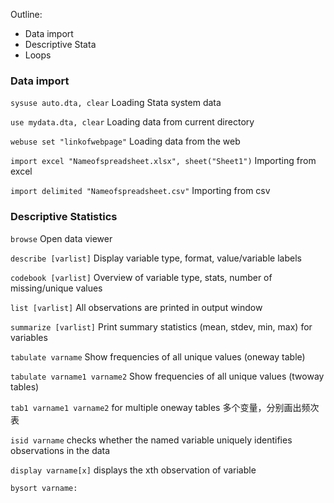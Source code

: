 Outline:

* Data import
* Descriptive Stata
* Loops

### Data import

`sysuse auto.dta, clear` Loading Stata system data

`use mydata.dta, clear` Loading data from current directory

`webuse set "linkofwebpage"` Loading data from the web

`import excel "Nameofspreadsheet.xlsx", sheet("Sheet1")` Importing from excel

`import delimited "Nameofspreadsheet.csv"` Importing from csv

### Descriptive Statistics

`browse` Open data viewer

`describe [varlist]` Display variable type, format, value/variable labels

`codebook [varlist]` Overview of variable type, stats, number of missing/unique values

`list [varlist]` All observations are printed in output window

`summarize [varlist]` Print summary statistics (mean, stdev, min, max) for variables

`tabulate varname` Show frequencies of all unique values (oneway table)

`tabulate varname1 varname2` Show frequencies of all unique values (twoway tables)

`tab1 varname1 varname2` for multiple oneway tables 多个变量，分别画出频次表
 
`isid varname` checks whether the named variable uniquely identifies observations in the data

`display varname[x]` displays the xth observation of variable

`bysort varname:`
